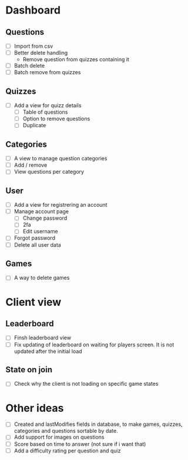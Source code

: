 # Dashboard

## Questions
- [ ] Import from csv
- [ ] Better delete handling
  - Remove question from quizzes containing it 
- [ ] Batch delete
- [ ] Batch remove from quizzes

## Quizzes
- [ ] Add a view for quizz details
  - [ ] Table of questions
  - [ ] Option to remove questions
  - [ ] Duplicate

## Categories
- [ ] A view to manage question categories
- [ ] Add / remove
- [ ] View questions per category

## User
- [ ] Add a view for registrering an account
- [ ] Manage account page
  - [ ] Change password
  - [ ] 2fa
  - [ ] Edit username
- [ ] Forgot password
- [ ] Delete all user data

## Games
- [ ] A way to delete games

# Client view

## Leaderboard
- [ ] Finsh leaderboard view
- [ ] Fix updating of leaderboard on waiting for players screen. It is not updated after the initial load

## State on join
- [ ] Check why the client is not loading on specific game states

# Other ideas
- [ ] Created and lastModifies fields in database, to make games, quizzes, categories and questions sortable by date.
- [ ] Add support for images on questions
- [ ] Score based on time to answer (not sure if i want that)
- [ ] Add a difficulty rating per question and quiz
